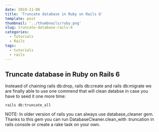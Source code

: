 ```yaml
---
date: 2019-11-08
title: 'Truncate database in Ruby on Rails 6'
template: post
thumbnail: '../thumbnails/ruby.png'
slug: truncate-database-rails-6
categories:
  - Tutorials
  - Rails
tags:
  - tutorials
  - rails
---
```


## Truncate database in Ruby on Rails 6
Insteaed of chaining rails db:drop, rails db:create and rails db:migrate we are finally able to use one commend that will clean databse in case you have to seed it one more time:

```terminal
rails db:truncate_all
```
NOTE: In older version of rails you can always use database_cleaner gem. Thanks to this gem you can run DatabaseCleaner.clean_with :truncation in rails console or create a rake task on your own.
